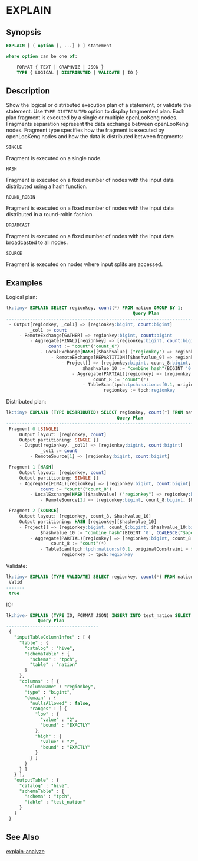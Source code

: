 EXPLAIN
=======

Synopsis
--------

``` sql
EXPLAIN [ ( option [, ...] ) ] statement

where option can be one of:

    FORMAT { TEXT | GRAPHVIZ | JSON }
    TYPE { LOGICAL | DISTRIBUTED | VALIDATE | IO }
```

Description
-----------

Show the logical or distributed execution plan of a statement, or validate the statement. Use `TYPE DISTRIBUTED` option to display fragmented plan. Each plan fragment is executed by a single or multiple
openLooKeng nodes. Fragments separation represent the data exchange between openLooKeng nodes. Fragment type specifies how the fragment is executed by openLooKeng nodes and how the data is distributed between fragments:

`SINGLE`

Fragment is executed on a single node.

`HASH`

Fragment is executed on a fixed number of nodes with the input data distributed using a hash function.

`ROUND_ROBIN`

Fragment is executed on a fixed number of nodes with the input data distributed in a round-robin fashion.

`BROADCAST`

Fragment is executed on a fixed number of nodes with the input data broadcasted to all nodes.

`SOURCE`

Fragment is executed on nodes where input splits are accessed.

Examples
--------

Logical plan:

``` sql
lk:tiny> EXPLAIN SELECT regionkey, count(*) FROM nation GROUP BY 1;
                                                Query Plan
----------------------------------------------------------------------------------------------------------
 - Output[regionkey, _col1] => [regionkey:bigint, count:bigint]
         _col1 := count
     - RemoteExchange[GATHER] => regionkey:bigint, count:bigint
         - Aggregate(FINAL)[regionkey] => [regionkey:bigint, count:bigint]
                count := "count"("count_8")
             - LocalExchange[HASH][$hashvalue] ("regionkey") => regionkey:bigint, count_8:bigint, $hashvalue:bigint
                 - RemoteExchange[REPARTITION][$hashvalue_9] => regionkey:bigint, count_8:bigint, $hashvalue_9:bigint
                     - Project[] => [regionkey:bigint, count_8:bigint, $hashvalue_10:bigint]
                             $hashvalue_10 := "combine_hash"(BIGINT '0', COALESCE("$operator$hash_code"("regionkey"), 0))
                         - Aggregate(PARTIAL)[regionkey] => [regionkey:bigint, count_8:bigint]
                                 count_8 := "count"(*)
                             - TableScan[tpch:tpch:nation:sf0.1, originalConstraint = true] => [regionkey:bigint]
                                     regionkey := tpch:regionkey
```

Distributed plan:

``` sql
lk:tiny> EXPLAIN (TYPE DISTRIBUTED) SELECT regionkey, count(*) FROM nation GROUP BY 1;
                                          Query Plan
----------------------------------------------------------------------------------------------
 Fragment 0 [SINGLE]
     Output layout: [regionkey, count]
     Output partitioning: SINGLE []
     - Output[regionkey, _col1] => [regionkey:bigint, count:bigint]
             _col1 := count
         - RemoteSource[1] => [regionkey:bigint, count:bigint]

 Fragment 1 [HASH]
     Output layout: [regionkey, count]
     Output partitioning: SINGLE []
     - Aggregate(FINAL)[regionkey] => [regionkey:bigint, count:bigint]
             count := "count"("count_8")
         - LocalExchange[HASH][$hashvalue] ("regionkey") => regionkey:bigint, count_8:bigint, $hashvalue:bigint
             - RemoteSource[2] => [regionkey:bigint, count_8:bigint, $hashvalue_9:bigint]

 Fragment 2 [SOURCE]
     Output layout: [regionkey, count_8, $hashvalue_10]
     Output partitioning: HASH [regionkey][$hashvalue_10]
     - Project[] => [regionkey:bigint, count_8:bigint, $hashvalue_10:bigint]
             $hashvalue_10 := "combine_hash"(BIGINT '0', COALESCE("$operator$hash_code"("regionkey"), 0))
         - Aggregate(PARTIAL)[regionkey] => [regionkey:bigint, count_8:bigint]
                 count_8 := "count"(*)
             - TableScan[tpch:tpch:nation:sf0.1, originalConstraint = true] => [regionkey:bigint]
                     regionkey := tpch:regionkey
```

Validate:

``` sql
lk:tiny> EXPLAIN (TYPE VALIDATE) SELECT regionkey, count(*) FROM nation GROUP BY 1;
 Valid
-------
 true
```

IO:

``` sql
lk:hive> EXPLAIN (TYPE IO, FORMAT JSON) INSERT INTO test_nation SELECT * FROM nation WHERE regionkey = 2;
            Query Plan
-----------------------------------
 {
   "inputTableColumnInfos" : [ {
     "table" : {
       "catalog" : "hive",
       "schemaTable" : {
         "schema" : "tpch",
         "table" : "nation"
       }
     },
     "columns" : [ {
       "columnName" : "regionkey",
       "type" : "bigint",
       "domain" : {
         "nullsAllowed" : false,
         "ranges" : [ {
           "low" : {
             "value" : "2",
             "bound" : "EXACTLY"
           },
           "high" : {
             "value" : "2",
             "bound" : "EXACTLY"
           }
         } ]
       }
     } ]
   } ],
   "outputTable" : {
     "catalog" : "hive",
     "schemaTable" : {
       "schema" : "tpch",
       "table" : "test_nation"
     }
   }
 }
```

See Also
--------

[explain-analyze](./explain-analyze.html)
